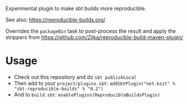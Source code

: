 Experimental plugin to make sbt builds more reproducible.

See also: https://reproducible-builds.org/

Overrides the `packageBin` task to post-process the result and
apply the strippers from https://github.com/Zlika/reproducible-build-maven-plugin/

Usage
=====

* Check out this repository and do `sbt publishLocal`
* Then add to your `project/plugins.sbt`: `addSbtPlugin("net.bzzt" % "sbt-reproducible-builds" % "0.2")`
* And to `build.sbt`: `enablePlugins(ReproducibleBuildsPlugin)`

